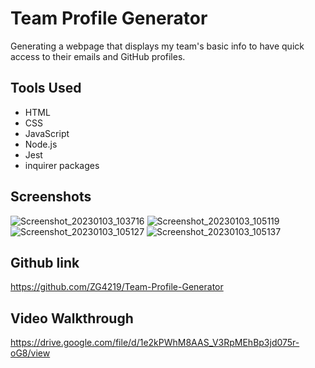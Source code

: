 # Team Profile Generator
 Generating a webpage that displays my team's basic info to have quick access to their emails and GitHub profiles.

## Tools Used 

- HTML
- CSS
- JavaScript
- Node.js
- Jest
- inquirer packages

## Screenshots
![Screenshot_20230103_103716](https://user-images.githubusercontent.com/112784768/210422207-64907615-b9e2-4fb6-abb4-1f21564a38c3.png)
![Screenshot_20230103_105119](https://user-images.githubusercontent.com/112784768/210422358-351a02bd-f278-4e14-8bf0-2b395fbec4e9.png)
![Screenshot_20230103_105127](https://user-images.githubusercontent.com/112784768/210422377-5dd6573a-4186-4728-a308-ddc4596a9650.png)
![Screenshot_20230103_105137](https://user-images.githubusercontent.com/112784768/210422395-7474fcdb-1d9a-4ed7-a801-1667faefb1da.png)

## Github link
https://github.com/ZG4219/Team-Profile-Generator

## Video Walkthrough
https://drive.google.com/file/d/1e2kPWhM8AAS_V3RpMEhBp3jd075r-oG8/view